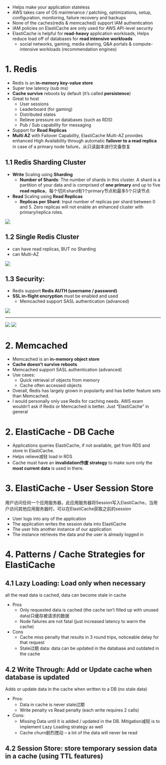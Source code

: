 - Helps make your application stateless
- AWS takes care of OS maintenance / patching, optimizations, setup, configuration, monitoring, failure recovery and backups
- None of the caches(redis & memcached) support IAM authentication
- IAM policies on ElastiCache are only used for AWS API-level security
- ElastiCache is helpful for **read-heavy** application workloads, Helps reduce load off of databases for **read intensive workloads**
  - social networks, gaming, media sharing, Q&A portals & compute-intensive workloads (recommendation engines)

# 1. Redis
- Redis is an **in-memory key-value store**
- Super low latency (sub ms)
- **Cache survive** reboots by default (it’s called **persistence**)
- Great to host
  - User sessions
  - Leaderboard (for gaming)
  - Distributed states
  - Relieve pressure on databases (such as RDS)
  - Pub / Sub capability for messaging
- Support for **Read Replicas**
- **Multi AZ** with Failover Capability, ElastiCache Multi-AZ provides enhanced High Availability through automatic **failover to a read replica** in case of a primary node failure，从只读副本进行灾备恢复


## 1.1 Redis Sharding Cluster
- **Write** Scaling using **Sharding**
  - **Number of Shards**: The number of shards in this cluster. A shard is a partition of your data and is comprised of **one primary** and up to five **read replica**，每个切片shard有1个primary节点和最多5个只读节点
- **Read** Scaling using **Read Replicas**
  - **Replicas per Shard**: Input number of replicas per shard between 0 and 5. Zero replicas will not enable an enhanced cluster with primary/replica roles.

![](https://docs.aws.amazon.com/AmazonElastiCache/latest/red-ug/images/ElastiCacheClusters-CSN-RedisShards.png)

## 1.2 Single Redis Cluster
- can have read replicas, BUT no Sharding
- can Multi-AZ

![](https://docs.aws.amazon.com/AmazonElastiCache/latest/red-ug/images/ElastiCacheClusters-CSN-RedisShards.png)

## 1.3 Security:
- Redis support **Redis AUTH (username / password)**
- **SSL in-flight encryption** must be enabled and used
  - Memcached support SASL authentication (advanced)

![](https://i.loli.net/2019/08/21/IiNJsvkqc1nyFw3.png)

-----

![](https://i.loli.net/2019/08/21/DKhp5xcm6najiZF.png)
![](https://i.loli.net/2019/08/21/MeBCazhWyx9tP1r.png)


# 2. Memcached 
- Memcached is an **in-memory object store**
- **Cache doesn’t survive reboots**
- Memcached support SASL authentication (advanced)
- Use cases:
  - Quick retrieval of objects from memory
  - Cache often accessed objects
- Overall, Redis has largely grown in popularity and has better feature sets than Memcached.
- I would personally only use Redis for caching needs. AWS exam wouldn’t ask if Redis or Memcached is better. Just “ElastiCache” in general



# 2. ElastiCache - DB Cache
- Applications queries ElastiCache, if not available, get from RDS and store in ElastiCache.
- Helps relieve减轻 load in RDS
- Cache must have an **invalidation作废 strategy** to make sure only the **most current data** is used in there.


# 3. ElastiCache - User Session Store

用户访问任何一个应用服务器，此应用服务器将Session写入ElastiCache，当用户访问其他应用服务器时，可以在ElastiCache获取之前的session
- User logs into any of the application
- The application writes the session data into ElastiCache
- The user hits another instance of our application
- The instance retrieves the data and the user is already logged in

# 4. Patterns / Cache Strategies for ElastiCache
## 4.1 Lazy Loading: Load only when necessary
all the read data is cached, data can become stale in cache
  
- Pros
  - Only requested data is cached (the cache isn’t filled up with unused data)只缓存被请求的数据
  - Node failures are not fatal (just increased latency to warm the cache)
- Cons
  - Cache miss penalty that results in 3 round trips, noticeable delay for that request
  - Stale过期 data: data can be updated in the database and outdated in the cache


## 4.2 Write Through: Add or Update cache when database is updated
Adds or update data in the cache when written to a DB (no stale data)

- Pros:
  - Data in cache is never stale过期
  - Write penalty vs Read penalty (each write requires 2 calls)
- Cons:
  - Missing Data until it is added / updated in the DB. Mitigation减轻 is to implement Lazy Loading strategy as well
  - Cache churn剧烈搅动 – a lot of the data will never be read


## 4.2 Session Store: store temporary session data in a cache (using TTL features)
























